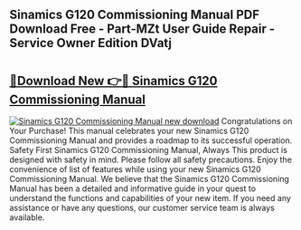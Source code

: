 ## Sinamics G120 Commissioning Manual PDF Download Free - Part-MZt User Guide Repair - Service Owner Edition DVatj

# <h2><a href="http://cf2203.oget.top/?id=Sinamics+G120+Commissioning+Manual">🔗Download New 👉🔴 Sinamics G120 Commissioning Manual</a></h2>

[![Sinamics G120 Commissioning Manual new download](https://i.imgur.com/5g1atiW.png)](http://cf2203.oget.top/?id=Sinamics+G120+Commissioning+Manual)
Congratulations on Your Purchase! This manual celebrates your new Sinamics G120 Commissioning Manual and provides a roadmap to its successful operation. Safety First Sinamics G120 Commissioning Manual, Always This product is designed with safety in mind. Please follow all safety precautions. Enjoy the convenience of list of features while using your new Sinamics G120 Commissioning Manual. We believe that the Sinamics G120 Commissioning Manual has been a detailed and informative guide in your quest to understand the functions and capabilities of your new item. If you need any assistance or have any questions, our customer service team is always available.
